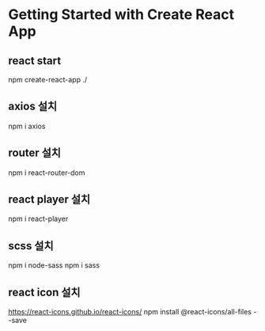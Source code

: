 # Getting Started with Create React App

## react start

npm create-react-app ./

## axios 설치

npm i axios

## router 설치

npm i react-router-dom

## react player 설치

npm i react-player

## scss 설치

npm i node-sass
npm i sass

## react icon 설치

https://react-icons.github.io/react-icons/
npm install @react-icons/all-files --save
